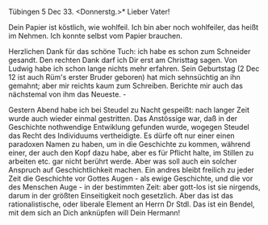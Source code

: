  Tübingen 5 Dec 33. <Donnerstg.>*
Lieber Vater!

Dein Papier ist köstlich, wie wohlfeil. Ich bin aber noch wohlfeiler, das heißt im Nehmen. Ich konnte selbst vom Papier brauchen.

Herzlichen Dank für das schöne Tuch: ich habe es schon zum Schneider gesandt. Den rechten Dank darf ich Dir erst am Christtag sagen. 
Von Ludwig habe ich schon lange nichts mehr erfahren. Sein Geburtstag (2 Dec 12 ist auch Rüm's erster Bruder geboren) hat mich sehnsüchtig an ihn gemahnt; aber mir reichts kaum zum Schreiben. Berichte mir auch das nächstemal von ihm das Neueste. -

Gestern Abend habe ich bei Steudel zu Nacht gespeißt: nach langer Zeit wurde auch wieder einmal gestritten. Das Anstössige war, daß in der Geschichte nothwendige Entwiklung gefunden wurde, wogegen Steudel das Recht des Individuums vertheidigte. Es dürfe oft nur einer einen paradoxen Namen zu haben, um in die Geschichte zu kommen, während einer, der auch den Kopf dazu habe, aber es für Pflicht halte, im Stillen zu arbeiten etc. gar nicht berührt werde. Aber was soll auch ein solcher Anspruch auf Geschichtlichkeit machen. Ein andres bleibt freilich zu jeder Zeit die Geschichte vor Gottes Augen - als ewige Geschichte, und die vor des Menschen Auge - in der bestimmten Zeit: aber gott-los ist sie nirgends, darum in der größten Einseitigkeit noch gesetzlich. Aber das ist das rationalistische, oder liberale Element an Herrn Dr Stdl. Das ist ein Bendel, mit dem sich an Dich anknüpfen will
 Dein Hermann!
